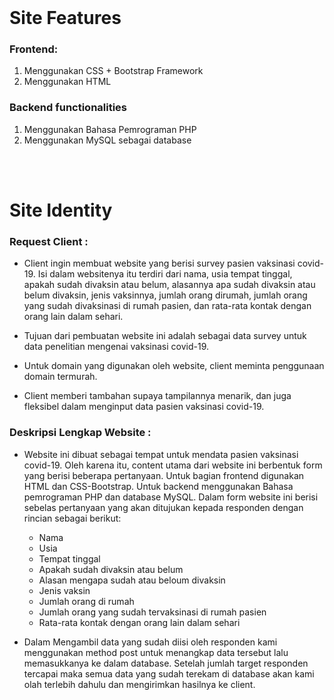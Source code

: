<br>

# Site Features

### Frontend:
  1. Menggunakan CSS + Bootstrap Framework
  2. Menggunakan HTML

### Backend functionalities
  1. Menggunakan Bahasa Pemrograman PHP
  2. Menggunakan MySQL sebagai database

<br>
<br>

# Site Identity

### Request Client :
* Client ingin membuat website yang berisi survey pasien vaksinasi covid-19. Isi dalam websitenya itu terdiri dari nama, usia tempat tinggal, apakah sudah divaksin atau belum, alasannya apa sudah divaksin atau belum divaksin, jenis vaksinnya, jumlah orang dirumah, jumlah orang yang sudah divaksinasi di rumah pasien, dan rata-rata kontak dengan orang lain dalam sehari.

* Tujuan dari pembuatan website ini adalah sebagai data survey untuk data penelitian mengenai vaksinasi covid-19.

* Untuk domain yang digunakan oleh website, client meminta penggunaan domain termurah.

* Client memberi tambahan supaya tampilannya menarik, dan juga fleksibel dalam menginput data pasien vaksinasi covid-19.

### Deskripsi Lengkap Website :
* Website ini dibuat sebagai tempat untuk mendata pasien vaksinasi covid-19. Oleh karena itu, content utama dari website ini berbentuk form yang berisi beberapa pertanyaan. Untuk bagian  frontend digunakan HTML dan CSS-Bootstrap. Untuk backend menggunakan Bahasa pemrograman PHP dan database MySQL. 
Dalam form website ini berisi sebelas pertanyaan yang akan ditujukan kepada responden dengan rincian sebagai berikut:
  * Nama
  * Usia 
  * Tempat tinggal 
  * Apakah sudah divaksin atau belum 
  * Alasan mengapa sudah atau beloum divaksin 
  * Jenis vaksin 
  * Jumlah orang di rumah 
  * Jumlah orang yang sudah tervaksinasi di rumah pasien 
  * Rata-rata kontak dengan orang lain dalam sehari 

* Dalam Mengambil data yang sudah diisi oleh responden kami menggunakan method post untuk menangkap data tersebut lalu memasukkanya ke dalam database. Setelah jumlah target responden tercapai maka semua data yang sudah terekam di database akan kami olah terlebih dahulu dan mengirimkan hasilnya ke client. 
<br>
